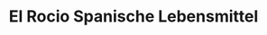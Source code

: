 ---
title: "El Rocio Spanische Lebensmittel"
url: /braunschweig/el-rocio-spanische-lebensmittel/
shop: Lebensmittel
---